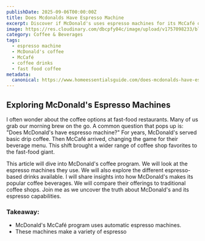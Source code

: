 ```yaml
---
publishDate: 2025-09-06T00:00:00Z
title: Does Mcdonalds Have Espresso Machine
excerpt: Discover if McDonald's uses espresso machines for its McCafé drinks. We explore the types of coffee, the machines, and the popular espresso beverages.
image: https://res.cloudinary.com/dbcpfy04c/image/upload/v1757098233/blog_image_1757098233_gqypvm.webp
category: Coffee & Beverages
tags:
  - espresso machine
  - McDonald's coffee
  - McCafé
  - coffee drinks
  - fast food coffee
metadata:
  canonical: https://www.homeessentialsguide.com/does-mcdonalds-have-espresso-machine
---
```


## Exploring McDonald's Espresso Machines

I often wonder about the coffee options at fast-food restaurants. Many of us grab our morning brew on the go. A common question that pops up is: "Does McDonald's have espresso machine?" For years, McDonald's served basic drip coffee. Then McCafé arrived, changing the game for their beverage menu. This shift brought a wider range of coffee shop favorites to the fast-food giant.

This article will dive into McDonald's coffee program. We will look at the espresso machines they use. We will also explore the different espresso-based drinks available. I will share insights into how McDonald's makes its popular coffee beverages. We will compare their offerings to traditional coffee shops. Join me as we uncover the truth about McDonald's and its espresso capabilities.

### Takeaway:

*   McDonald's McCafé program uses automatic espresso machines.
*   These machines make a variety of espresso